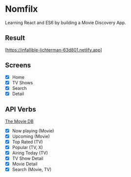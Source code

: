 # Nomfilx

Learning React and ES6 by building a Movie Discovery App.

## Result

[https://infallible-lichterman-63d801.netlify.app]

## Screens

- [x] Home
- [x] TV Shows
- [x] Search
- [x] Detail

## API Verbs

[The Movie DB](https://developers.themoviedb.org/3/getting-started/introduction)

- [x] Now playing (Movie)
- [x] Upcoming (Movie)
- [x] Top Rated (TV)
- [x] Popular (TV, X)
- [x] Airing Today (TV)
- [x] TV Show Detail
- [x] Movie Detail
- [x] Search (Movie, TV)
